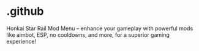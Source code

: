 # .github
Honkai Star Rail Mod Menu – enhance your gameplay with powerful mods like aimbot, ESP, no cooldowns, and more, for a superior gaming experience!
